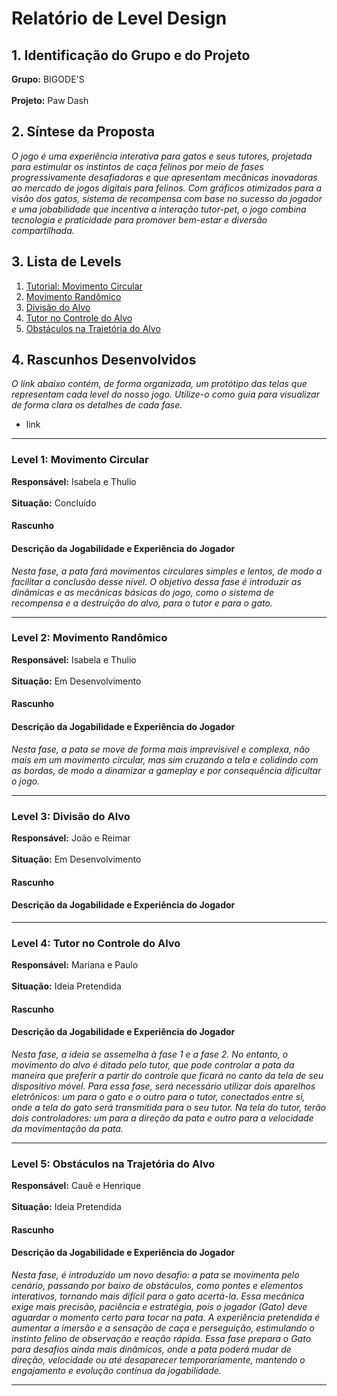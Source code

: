 # Relatório de Level Design

## 1. Identificação do Grupo e do Projeto

**Grupo:** BIGODE'S <br></br>
**Projeto:** Paw Dash

## 2. Síntese da Proposta

*O jogo é uma experiência interativa para gatos e seus tutores, projetada para estimular os instintos de caça felinos por meio de fases progressivamente desafiadoras e que apresentam mecânicas inovadoras ao mercado de jogos digitais para felinos. Com gráficos otimizados para a visão dos gatos, sistema de recompensa com base no sucesso do jogador e uma jobabilidade que incentiva a interação tutor-pet, o jogo combina tecnologia e praticidade para promover bem-estar e diversão compartilhada.*

## 3. Lista de Levels

1. [Tutorial: Movimento Circular](#l1)
2. [Movimento Randômico](#l2)
3. [Divisão do Alvo](#l3)
4. [Tutor no Controle do Alvo](#l4)
5. [Obstáculos na Trajetória do Alvo](#l5)

## 4. Rascunhos Desenvolvidos

*O link abaixo contém, de forma organizada, um protótipo das telas que representam cada level do nosso jogo. Utilize-o como guia para visualizar de forma clara os detalhes de cada fase.*
- link

---

### <a name = "l1"></a> Level 1: Movimento Circular
**Responsável:** Isabela e Thulio <br></br>
**Situação:** Concluído

#### Rascunho
<!-- Adicione aqui a imagem ou link para o rascunho do level -->

#### Descrição da Jogabilidade e Experiência do Jogador
*Nesta fase, a pata fará movimentos circulares simples e lentos, de modo a facilitar a conclusão desse nível. O objetivo dessa fase é introduzir as dinâmicas e as mecânicas básicas do jogo, como o sistema de recompensa e a destruição do alvo, para o tutor e para o gato.*


---

### <a name = "l2"></a> Level 2: Movimento Randômico
**Responsável:** Isabela e Thulio <br></br>
**Situação:** Em Desenvolvimento

#### Rascunho
<!-- Adicione aqui a imagem ou link para o rascunho do level -->

#### Descrição da Jogabilidade e Experiência do Jogador
*Nesta fase, a pata se move de forma mais imprevisível e complexa, não mais em um movimento circular, mas sim cruzando a tela e colidindo com as bordas, de modo a dinamizar a gameplay e por consequência dificultar o jogo.*


---

### <a name = "l3"></a> Level 3: Divisão do Alvo
**Responsável:** João e Reimar <br></br>
**Situação:** Em Desenvolvimento

#### Rascunho
<!-- Adicione aqui a imagem ou link para o rascunho do level -->

#### Descrição da Jogabilidade e Experiência do Jogador
<!-- Escreva aqui um parágrafo explicando a jogabilidade, experiência do jogador e relação com a progressão do jogo -->

---

### <a name = "l4"></a> Level 4: Tutor no Controle do Alvo
**Responsável:** Mariana e Paulo <br></br>
**Situação:** Ideia Pretendida

#### Rascunho
<!-- Adicione aqui a imagem ou link para o rascunho do level -->

#### Descrição da Jogabilidade e Experiência do Jogador
*Nesta fase, a ideia se assemelha à fase 1 e a fase 2. No entanto, o movimento do alvo é ditado pelo tutor, que pode controlar a pata da maneira que preferir a partir do controle que ficará no canto da tela de seu dispositivo móvel. Para essa fase, será necessário utilizar dois aparelhos eletrônicos: um para o gato e o outro para o tutor, conectados entre si, onde a tela do gato será transmitida para o seu tutor. Na tela do tutor, terão dois controladores: um para a direção da pata e outro para a velocidade da movimentação da pata.*


---

### <a name = "l5"></a> Level 5: Obstáculos na Trajetória do Alvo
**Responsável:** Cauê e Henrique <br></br>
**Situação:** Ideia Pretendida

#### Rascunho
<!-- Adicione aqui a imagem ou link para o rascunho do level -->

#### Descrição da Jogabilidade e Experiência do Jogador
*Nesta fase, é introduzido um novo desafio: a pata se movimenta pelo cenário, passando por baixo de obstáculos, como pontes e elementos interativos, tornando mais difícil para o gato acertá-la. Essa mecânica exige mais precisão, paciência e estratégia, pois o jogador (Gato) deve aguardar o momento certo para tocar na pata. A experiência pretendida é aumentar a imersão e a sensação de caça e perseguição, estimulando o instinto felino de observação e reação rápida. Essa fase prepara o Gato para desafios ainda mais dinâmicos, onde a pata poderá mudar de direção, velocidade ou até desaparecer temporariamente, mantendo o engajamento e evolução contínua da jogabilidade.*

---

